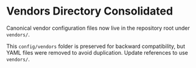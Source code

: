 # Vendors Directory Consolidated

Canonical vendor configuration files now live in the repository root under `vendors/`.

This `config/vendors` folder is preserved for backward compatibility, but YAML files were removed to avoid duplication. Update references to use `vendors/`.

